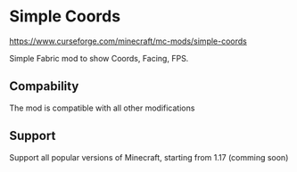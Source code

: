 # Simple Coords
https://www.curseforge.com/minecraft/mc-mods/simple-coords

Simple Fabric mod to show Coords, Facing, FPS.
## Compability
The mod is compatible with all other modifications

## Support 
Support all popular versions of Minecraft, starting from 1.17 (comming soon)
